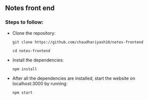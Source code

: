## Notes front end
### Steps to follow:

<ul>
  <li><p>Clone the repository:</p>
    
   ```
   git clone https://github.com/chaudhariyash10/notes-frontend
   ```
   ```
   cd notes-frontend
   ```

  </li> 
  <li><p>Install the dependencies:</p>
    
   ```
   npm install
   ```

  </li>
  <li><p>After all the dependencies are installed, start the website on localhost:3000 by running:</p>
    
   ```
   npm start
   ```

  </li>
</ul>

